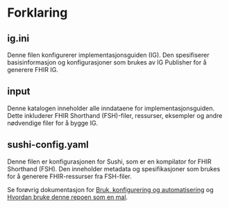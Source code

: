 # Forklaring

## ig.ini

Denne filen konfigurerer implementasjonsguiden (IG). Den spesifiserer basisinformasjon og konfigurasjoner som brukes av IG Publisher for å generere FHIR IG.

## input

Denne katalogen inneholder alle inndataene for implementasjonsguiden. Dette inkluderer FHIR Shorthand (FSH)-filer, ressurser, eksempler og andre nødvendige filer for å bygge IG.

## sushi-config.yaml

Denne filen er konfigurasjonen for Sushi, som er en kompilator for FHIR Shorthand (FSH). Den inneholder metadata og spesifikasjoner som brukes for å generere FHIR-ressurser fra FSH-filer.

Se forøvrig dokumentasjon for [Bruk, konfigurering og automatisering](../documentation/README.md) og [Hvordan bruke denne repoen som en mal](../documentation/bruke-repo-som-mal.md).
